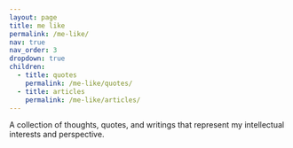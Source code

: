 ```yaml
---
layout: page
title: me like
permalink: /me-like/
nav: true
nav_order: 3
dropdown: true
children:
  - title: quotes
    permalink: /me-like/quotes/
  - title: articles
    permalink: /me-like/articles/
---
```


A collection of thoughts, quotes, and writings that represent my intellectual interests and perspective.